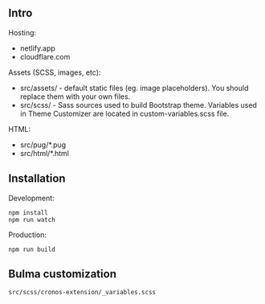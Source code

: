 ## Intro

Hosting:

* netlify.app
* cloudflare.com

Assets (SCSS, images, etc):

* src/assets/ - default static files (eg. image placeholders). You should replace them with your own files.
* src/scss/ - Sass sources used to build Bootstrap theme. Variables used in Theme Customizer are located in custom-variables.scss file.

HTML:

* src/pug/*.pug
* src/html/*.html

## Installation

Development:

```
npm install
npm run watch
```

Production:

```
npm run build
```

## Bulma customization

```
src/scss/cronos-extension/_variables.scss
```
